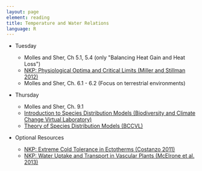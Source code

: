 ```yaml
---
layout: page
element: reading
title: Temperature and Water Relations
language: R
---
```


* Tuesday

  * Molles and Sher, Ch 5.1, 5.4 (only "Balancing Heat Gain and Heat Loss")
  * [NKP: Physiological Optima and Critical Limits (Miller and Stillman 2012)](https://www.nature.com/scitable/knowledge/library/physiological-optima-and-critical-limits-45749376)
  * Molles and Sher, Ch. 6.1 - 6.2 (Focus on terrestrial environments)

* Thursday
 
  * Molles and Sher, Ch. 9.1
  * [Introduction to Species Distribution Models (Biodiversity and Climate Change Virtual Laboratory)](https://support.bccvl.org.au/support/solutions/articles/6000161289-ecological-theory-of-species-distribution-models)
  * [Theory of Species Distribution Models (BCCVL)](https://support.bccvl.org.au/support/solutions/articles/6000161289-ecological-theory-of-species-distribution-models)
  
* Optional Resources

  * [NKP: Extreme Cold Tolerance in Ectotherms (Costanzo 2011)](https://www.nature.com/scitable/knowledge/library/extreme-cold-hardiness-in-ectotherms-24286275)
  * [NKP: Water Uptake and Transport in Vascular Plants (McElrone et al. 2013)](https://www.nature.com/scitable/knowledge/library/water-uptake-and-transport-in-vascular-plants-103016037)
